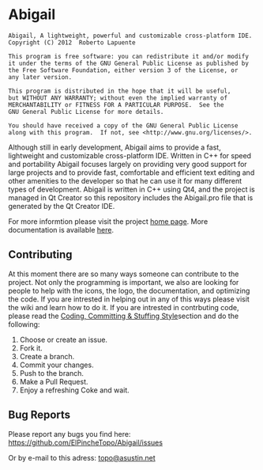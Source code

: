 Abigail
=============

    Abigail, A lightweight, powerful and customizable cross-platform IDE. 
    Copyright (C) 2012  Roberto Lapuente

    This program is free software: you can redistribute it and/or modify
    it under the terms of the GNU General Public License as published by
    the Free Software Foundation, either version 3 of the License, or
    any later version.

    This program is distributed in the hope that it will be useful,
    but WITHOUT ANY WARRANTY; without even the implied warranty of
    MERCHANTABILITY or FITNESS FOR A PARTICULAR PURPOSE.  See the
    GNU General Public License for more details.

    You should have received a copy of the GNU General Public License
    along with this program.  If not, see <http://www.gnu.org/licenses/>.

Although still in early development, Abigail aims to provide a fast, lightweight and customizable cross-platform IDE. Written in C++ for speed and portability Abigail focuses largely on providing very good support for large projects and to provide fast, comfortable and efficient text editing and other amenities to the developer so that he can use it for many different types of development. Abigail is written in C++ using Qt4, and the project is managed in Qt Creator so this repository includes the Abigail.pro file that is generated by the Qt Creator IDE.

For more informtion please visit the project [home page](http://elpinchetopo.github.com/Abigail/).
More documentation is available [here](https://github.com/ElPincheTopo/Abigail/wiki).


Contributing
------------

At this moment there are so many ways someone can contribute to the project. Not only the programming is important, we also are looking for people to help with the icons, the logo, the documentation, and optimizing the code. If you are intrested in helping out in any of this ways please visit the wiki and learn how to do it. If you are intrested in contrbuting code, please read the [Coding, Committing & Stuffing Style](https://github.com/ElPincheTopo/Abigail/wiki/Coding,-Committing-&-Stuffing-Style)section and do the following:

1. Choose or create an issue.
2. Fork it.
3. Create a branch.
4. Commit your changes.
5. Push to the branch.
6. Make a Pull Request.
7. Enjoy a refreshing Coke and wait.

Bug Reports
------------

Please report any bugs you find here: https://github.com/ElPincheTopo/Abigail/issues

Or by e-mail to this adress: topo@asustin.net
